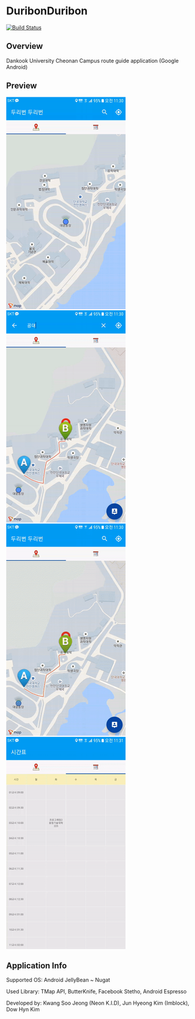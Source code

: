 # DuribonDuribon

[![Build Status](https://travis-ci.org/NEONKID/DuribonDuribon.svg?branch=master)](https://travis-ci.org/NEONKID/DuribonDuribon)

##	Overview

Dankook University Cheonan Campus route guide application (Google Android)



## Preview

![Duribon-1](./Screenshots/duribon_1.gif)
![Duribon-2](./Screenshots/duribon_2.gif)
![Duribon-3](./Screenshots/duribon_3.gif)
![Duribon-4](./Screenshots/duribon_4.gif)




## Application Info

Supported OS:  Android JellyBean ~ Nugat

Used Library: TMap API, ButterKnife, Facebook Stetho, Android Espresso

Developed by: Kwang Soo Jeong (Neon K.I.D), Jun Hyeong Kim (Imblock), Dow Hyn Kim 
